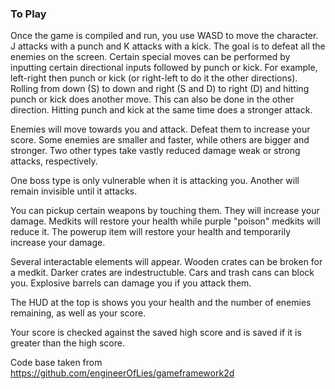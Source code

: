 ### To Play ###

Once the game is compiled and run, you use WASD to move the character. J attacks with a punch and K attacks with a kick. The goal is to defeat all the enemies on the screen.
Certain special moves can be performed by inputting certain directional inputs followed by punch or kick. For example, left-right then punch or kick (or right-left to do it the other directions).
Rolling from down (S) to down and right (S and D) to right (D) and hitting punch or kick does another move. This can also be done in the other direction.
Hitting punch and kick at the same time does a stronger attack.

Enemies will move towards you and attack. Defeat them to increase your score. Some enemies are smaller and faster, while others are bigger and stronger. Two other types take vastly reduced damage weak or strong attacks, respectively.

One boss type is only vulnerable when it is attacking you. Another will remain invisible until it attacks.

You can pickup certain weapons by touching them. They will increase your damage. Medkits will restore your health while purple "poison" medkits will reduce it. The powerup item will restore your health and temporarily increase your damage.

Several interactable elements will appear. Wooden crates can be broken for a medkit. Darker crates are indestructuble. Cars and trash cans can block you. Explosive barrels can damage you if you attack them.

The HUD at the top is shows you your health and the number of enemies remaining, as well as your score.

Your score is checked against the saved high score and is saved if it is greater than the high score.

Code base taken from https://github.com/engineerOfLies/gameframework2d
